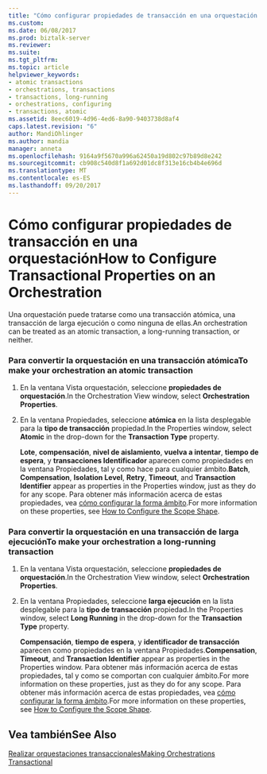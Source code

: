```yaml
---
title: "Cómo configurar propiedades de transacción en una orquestación | Documentos de Microsoft"
ms.custom: 
ms.date: 06/08/2017
ms.prod: biztalk-server
ms.reviewer: 
ms.suite: 
ms.tgt_pltfrm: 
ms.topic: article
helpviewer_keywords:
- atomic transactions
- orchestrations, transactions
- transactions, long-running
- orchestrations, configuring
- transactions, atomic
ms.assetid: 8eec6019-4d96-4ed6-8a90-9403738d8af4
caps.latest.revision: "6"
author: MandiOhlinger
ms.author: mandia
manager: anneta
ms.openlocfilehash: 9164a9f5670a996a62450a19d802c97b89d8e242
ms.sourcegitcommit: cb908c540d8f1a692d01dc8f313e16cb4b4e696d
ms.translationtype: MT
ms.contentlocale: es-ES
ms.lasthandoff: 09/20/2017
---
```

# <a name="how-to-configure-transactional-properties-on-an-orchestration"></a><span data-ttu-id="e91a7-102">Cómo configurar propiedades de transacción en una orquestación</span><span class="sxs-lookup"><span data-stu-id="e91a7-102">How to Configure Transactional Properties on an Orchestration</span></span>
<span data-ttu-id="e91a7-103">Una orquestación puede tratarse como una transacción atómica, una transacción de larga ejecución o como ninguna de ellas.</span><span class="sxs-lookup"><span data-stu-id="e91a7-103">An orchestration can be treated as an atomic transaction, a long-running transaction, or neither.</span></span>  
  
### <a name="to-make-your-orchestration-an-atomic-transaction"></a><span data-ttu-id="e91a7-104">Para convertir la orquestación en una transacción atómica</span><span class="sxs-lookup"><span data-stu-id="e91a7-104">To make your orchestration an atomic transaction</span></span>  
  
1.  <span data-ttu-id="e91a7-105">En la ventana Vista orquestación, seleccione **propiedades de orquestación**.</span><span class="sxs-lookup"><span data-stu-id="e91a7-105">In the Orchestration View window, select **Orchestration Properties**.</span></span>  
  
2.  <span data-ttu-id="e91a7-106">En la ventana Propiedades, seleccione **atómica** en la lista desplegable para la **tipo de transacción** propiedad.</span><span class="sxs-lookup"><span data-stu-id="e91a7-106">In the Properties window, select **Atomic** in the drop-down for the **Transaction Type** property.</span></span>  
  
     <span data-ttu-id="e91a7-107">**Lote**, **compensación**, **nivel de aislamiento**, **vuelva a intentar**, **tiempo de espera**, y **transacciones Identificador** aparecen como propiedades en la ventana Propiedades, tal y como hace para cualquier ámbito.</span><span class="sxs-lookup"><span data-stu-id="e91a7-107">**Batch**, **Compensation**, **Isolation Level**, **Retry**, **Timeout**, and **Transaction Identifier** appear as properties in the Properties window, just as they do for any scope.</span></span> <span data-ttu-id="e91a7-108">Para obtener más información acerca de estas propiedades, vea [cómo configurar la forma ámbito](../core/how-to-configure-the-scope-shape.md).</span><span class="sxs-lookup"><span data-stu-id="e91a7-108">For more information on these properties, see [How to Configure the Scope Shape](../core/how-to-configure-the-scope-shape.md).</span></span>  
  
### <a name="to-make-your-orchestration-a-long-running-transaction"></a><span data-ttu-id="e91a7-109">Para convertir la orquestación en una transacción de larga ejecución</span><span class="sxs-lookup"><span data-stu-id="e91a7-109">To make your orchestration a long-running transaction</span></span>  
  
1.  <span data-ttu-id="e91a7-110">En la ventana Vista orquestación, seleccione **propiedades de orquestación**.</span><span class="sxs-lookup"><span data-stu-id="e91a7-110">In the Orchestration View window, select **Orchestration Properties**.</span></span>  
  
2.  <span data-ttu-id="e91a7-111">En la ventana Propiedades, seleccione **larga ejecución** en la lista desplegable para la **tipo de transacción** propiedad.</span><span class="sxs-lookup"><span data-stu-id="e91a7-111">In the Properties window, select **Long Running** in the drop-down for the **Transaction Type** property.</span></span>  
  
     <span data-ttu-id="e91a7-112">**Compensación**, **tiempo de espera**, y **identificador de transacción** aparecen como propiedades en la ventana Propiedades.</span><span class="sxs-lookup"><span data-stu-id="e91a7-112">**Compensation**, **Timeout**, and **Transaction Identifier** appear as properties in the Properties window.</span></span> <span data-ttu-id="e91a7-113">Para obtener más información acerca de estas propiedades, tal y como se comportan con cualquier ámbito.</span><span class="sxs-lookup"><span data-stu-id="e91a7-113">For more information on these properties, just as they do for any scope.</span></span> <span data-ttu-id="e91a7-114">Para obtener más información acerca de estas propiedades, vea [cómo configurar la forma ámbito](../core/how-to-configure-the-scope-shape.md).</span><span class="sxs-lookup"><span data-stu-id="e91a7-114">For more information on these properties, see [How to Configure the Scope Shape](../core/how-to-configure-the-scope-shape.md).</span></span>  
  
## <a name="see-also"></a><span data-ttu-id="e91a7-115">Vea también</span><span class="sxs-lookup"><span data-stu-id="e91a7-115">See Also</span></span>  
 [<span data-ttu-id="e91a7-116">Realizar orquestaciones transaccionales</span><span class="sxs-lookup"><span data-stu-id="e91a7-116">Making Orchestrations Transactional</span></span>](../core/making-orchestrations-transactional.md)